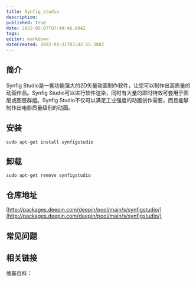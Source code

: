 ```yaml
---
title: Synfig_studio
description: 
published: true
date: 2022-05-07T07:49:46.694Z
tags: 
editor: markdown
dateCreated: 2022-04-21T03:42:55.388Z
---
```


## 简介

Synfig Studio是一套功能强大的2D矢量动画制作软件，让您可以制作出高质量的动画作品。Synfig Studio可以进行软件渲染，同时有大量的即时特效可套用于图层或图层群组。Synfig Studio不仅可以满足工业强度的动画创作需要，而且能够制作出电影质量级别的动画。

## 安装

`sudo apt-get install synfigstudio`

## 卸载

`sudo apt-get remove synfigstudio`

## 仓库地址

[http://packages.deepin.com/deepin/pool/main/s/synfigstudio/](http://packages.deepin.com/deepin/pool/main/s/synfigstudio/)

## 常见问题

## 相关链接

维基百科：
